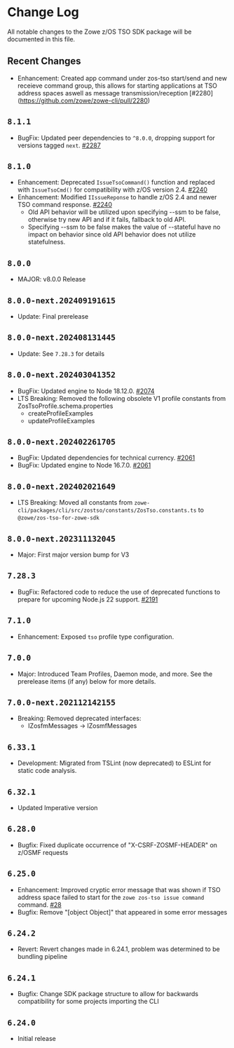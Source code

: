 # Change Log

All notable changes to the Zowe z/OS TSO SDK package will be documented in this file.

## Recent Changes

- Enhancement: Created app command under zos-tso start/send and new receieve command group,
  this allows for starting applications at TSO address spaces aswell as message transmission/reception [#2280] (https://github.com/zowe/zowe-cli/pull/2280)

## `8.1.1`

- BugFix: Updated peer dependencies to `^8.0.0`, dropping support for versions tagged `next`. [#2287](https://github.com/zowe/zowe-cli/pull/2287)

## `8.1.0`

- Enhancement: Deprecated `IssueTsoCommand()` function and replaced with `IssueTsoCmd()` for compatibility with z/OS version 2.4. [#2240](https://github.com/zowe/zowe-cli/pull/2240)
- Enhancement: Modified `IIssueReponse` to handle z/OS 2.4 and newer TSO command response. [#2240](https://github.com/zowe/zowe-cli/pull/2240)
  - Old API behavior will be utilized upon specifying --ssm to be false, otherwise try new API and if it fails, fallback to old API.
  - Specifying --ssm to be false makes the value of --stateful have no impact on behavior since old API behavior does not utilize statefulness.

## `8.0.0`

- MAJOR: v8.0.0 Release

## `8.0.0-next.202409191615`

- Update: Final prerelease

## `8.0.0-next.202408131445`

- Update: See `7.28.3` for details

## `8.0.0-next.202403041352`

- BugFix: Updated engine to Node 18.12.0. [#2074](https://github.com/zowe/zowe-cli/pull/2074)
- LTS Breaking: Removed the following obsolete V1 profile constants from ZosTsoProfile.schema.properties
  - createProfileExamples
  - updateProfileExamples

## `8.0.0-next.202402261705`

- BugFix: Updated dependencies for technical currency. [#2061](https://github.com/zowe/zowe-cli/pull/2061)
- BugFix: Updated engine to Node 16.7.0. [#2061](https://github.com/zowe/zowe-cli/pull/2061)

## `8.0.0-next.202402021649`

- LTS Breaking: Moved all constants from `zowe-cli/packages/cli/src/zostso/constants/ZosTso.constants.ts` to `@zowe/zos-tso-for-zowe-sdk`

## `8.0.0-next.202311132045`

- Major: First major version bump for V3

## `7.28.3`

- BugFix: Refactored code to reduce the use of deprecated functions to prepare for upcoming Node.js 22 support. [#2191](https://github.com/zowe/zowe-cli/issues/2191)

## `7.1.0`

- Enhancement: Exposed `tso` profile type configuration.

## `7.0.0`

- Major: Introduced Team Profiles, Daemon mode, and more. See the prerelease items (if any) below for more details.

## `7.0.0-next.202112142155`

- Breaking: Removed deprecated interfaces:
  - IZosfmMessages -> IZosmfMessages

## `6.33.1`

- Development: Migrated from TSLint (now deprecated) to ESLint for static code analysis.

## `6.32.1`

- Updated Imperative version

## `6.28.0`

- Bugfix: Fixed duplicate occurrence of "X-CSRF-ZOSMF-HEADER" on z/OSMF requests

## `6.25.0`

- Enhancement: Improved cryptic error message that was shown if TSO address space failed to start for the `zowe zos-tso issue command` command. [#28](https://github.com/zowe/zowe-cli/issues/28)
- Bugfix: Remove "[object Object]" that appeared in some error messages

## `6.24.2`

- Revert: Revert changes made in 6.24.1, problem was determined to be bundling pipeline

## `6.24.1`

- Bugfix: Change SDK package structure to allow for backwards compatibility for some projects importing the CLI

## `6.24.0`

- Initial release
